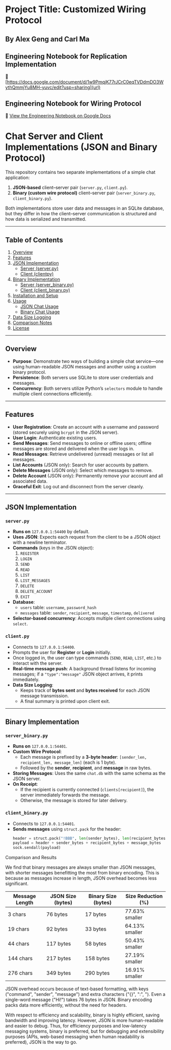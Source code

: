 
# Project Title: Customized Wiring Protocol
## By Alex Geng and Carl Ma

## Engineering Notebook for Replication Implementation
📔 [https://docs.google.com/document/d/1w9PmqjK77rJCrC0eqTVDdmDO3WythQmmjYu8MH-yuvc/edit?usp=sharing](url)



## Engineering Notebook for Wiring Protocol
📔 [View the Engineering Notebook on Google Docs](https://docs.google.com/document/d/1t55yTAW73h1h-Jwun9jXmagnJGOjMwCCPUcAQvqWMWk/edit?usp=sharing)

# Chat Server and Client Implementations (JSON and Binary Protocol)

This repository contains two separate implementations of a simple chat application:

1. **JSON-based** client–server pair (`server.py`, `client.py`).
2. **Binary (custom wire protocol)** client–server pair (`server_binary.py`, `client_binary.py`).

Both implementations store user data and messages in an SQLite database, but they differ in how the client–server communication is structured and how data is serialized and transmitted.

---

## Table of Contents

1. [Overview](#overview)  
2. [Features](#features)  
3. [JSON Implementation](#json-implementation)  
   - [Server (server.py)](#serverpy)  
   - [Client (clientpy)](#clientpy)  
4. [Binary Implementation](#binary-implementation)  
   - [Server (server_binary.py)](#server_binarypy)  
   - [Client (client_binary.py)](#client_binarypy)  
5. [Installation and Setup](#installation-and-setup)  
6. [Usage](#usage)  
   - [JSON Chat Usage](#json-chat-usage)  
   - [Binary Chat Usage](#binary-chat-usage)  
7. [Data Size Logging](#data-size-logging)  
8. [Comparison Notes](#comparison-notes)  
9. [License](#license)

---

## Overview

- **Purpose**: Demonstrate two ways of building a simple chat service—one using human-readable JSON messages and another using a custom binary protocol.  
- **Persistence**: Both servers use SQLite to store user credentials and messages.
- **Concurrency**: Both servers utilize Python’s `selectors` module to handle multiple client connections efficiently.

---

## Features

- **User Registration**: Create an account with a username and password (stored securely using `bcrypt` in the JSON server).
- **User Login**: Authenticate existing users.
- **Send Messages**: Send messages to online or offline users; offline messages are stored and delivered when the user logs in.
- **Read Messages**: Retrieve undelivered (unread) messages or list all messages.
- **List Accounts** (JSON only): Search for user accounts by pattern.
- **Delete Messages** (JSON only): Select which messages to remove.
- **Delete Account** (JSON only): Permanently remove your account and all associated data.
- **Graceful Exit**: Log out and disconnect from the server cleanly.

---

## JSON Implementation

### `server.py`

- **Runs on** `127.0.0.1:54400` by default.
- **Uses JSON**: Expects each request from the client to be a JSON object with a newline terminator.
- **Commands** (keys in the JSON object):
  1. `REGISTER`
  2. `LOGIN`
  3. `SEND`
  4. `READ`
  5. `LIST`
  6. `LIST_MESSAGES`
  7. `DELETE`
  8. `DELETE_ACCOUNT`
  9. `EXIT`
- **Database**:
  - `users` table: `username`, `password_hash`
  - `messages` table: `sender`, `recipient`, `message`, `timestamp`, `delivered`
- **Selector-based concurrency**: Accepts multiple client connections using `select`.

### `client.py`

- Connects to `127.0.0.1:54400`.
- Prompts the user for **Register** or **Login** initially.
- Once logged in, the user can type commands (`SEND`, `READ`, `LIST`, etc.) to interact with the server.
- **Real-time message push**: A background thread listens for incoming messages; if a `"type":"message"` JSON object arrives, it prints immediately.
- **Data Size Logging**:  
  - Keeps track of **bytes sent** and **bytes received** for each JSON message transmission.  
  - A final summary is printed upon client exit.

---

## Binary Implementation

### `server_binary.py`

- **Runs on** `127.0.0.1:54401`.
- **Custom Wire Protocol**:  
  - Each message is prefixed by a **3-byte header**: `[sender_len, recipient_len, message_len]` (each is 1 byte).  
  - Followed by the **sender**, **recipient**, and **message** in raw bytes.
- **Storing Messages**: Uses the same `chat.db` with the same schema as the JSON server.
- **On Receipt**:  
  - If the recipient is currently connected (`clients[recipient]`), the server immediately forwards the message.  
  - Otherwise, the message is stored for later delivery.

### `client_binary.py`

- Connects to `127.0.0.1:54401`.
- **Sends messages** using `struct.pack` for the header:
  ```python
  header = struct.pack("!BBB", len(sender_bytes), len(recipient_bytes), len(message_bytes))
  payload = header + sender_bytes + recipient_bytes + message_bytes
  sock.sendall(payload)


Comparison and Results

We find that binary messages are always smaller than JSON messages, with shorter messages benefitting the most from binary encoding. This is because as messages increase in length, JSON overhead becomes less significant.

| Message Length | JSON Size (bytes) | Binary Size (bytes) | Size Reduction (%) |
|---------------|------------------|-------------------|------------------|
| 3 chars      | 76 bytes         | 17 bytes         | 77.63% smaller  |
| 19 chars     | 92 bytes         | 33 bytes         | 64.13% smaller  |
| 44 chars     | 117 bytes        | 58 bytes         | 50.43% smaller  |
| 144 chars    | 217 bytes        | 158 bytes        | 27.19% smaller  |
| 276 chars    | 349 bytes        | 290 bytes        | 16.91% smaller  |


JSON overhead occurs because of text-based formatting, with keys ("command", "sender", "message") and extra characters ("{}", ":", "). Even a single-word message ("Hi!") takes 76 bytes in JSON. Binary encoding packs data more efficiently, without the need for headers.

With respect to efficiency and scalability, binary is highly efficient, saving bandwidth and improving latency. However, JSON is more human-readable and easier to debug. Thus, for efficiency purposes and low-latency messaging systems, binary is preferred, but for debugging and extensibility purposes (APIs, web-based messaging when human readability is preferred), JSON is the way to go.
